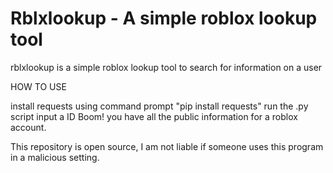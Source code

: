# Rblxlookup - A simple roblox lookup tool
rblxlookup is a simple roblox lookup tool to search for information on a user

HOW TO USE

install requests using command prompt "pip install requests"
run the .py script
input a ID
Boom! you have all the public information for a roblox account.

This repository is open source, I am not liable if someone uses this program in a malicious  setting.
